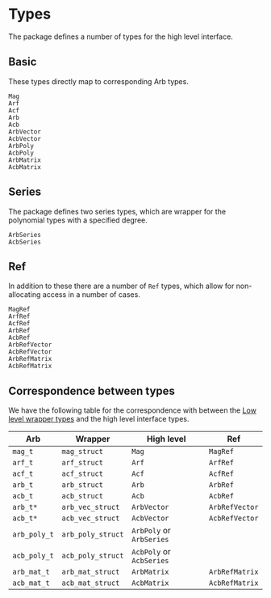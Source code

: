 # Types

The package defines a number of types for the high level interface.

## Basic
These types directly map to corresponding Arb types.

``` @docs
Mag
Arf
Acf
Arb
Acb
ArbVector
AcbVector
ArbPoly
AcbPoly
ArbMatrix
AcbMatrix
```

## Series
The package defines two series types, which are wrapper for the
polynomial types with a specified degree.

``` @docs
ArbSeries
AcbSeries
```

## Ref
In addition to these there are a number of `Ref` types, which allow
for non-allocating access in a number of cases.

``` @docs
MagRef
ArfRef
AcfRef
ArbRef
AcbRef
ArbRefVector
AcbRefVector
ArbRefMatrix
AcbRefMatrix
```

## Correspondence between types
We have the following table for the correspondence with between the
[Low level wrapper types](wrapper-types.md) and the high level
interface types.

| Arb      | Wrapper          | High level  | Ref            |
|----------|------------------|-------------|----------------|
| `mag_t`  | `mag_struct`     | `Mag`       | `MagRef`       |
| `arf_t`  | `arf_struct`     | `Arf`       | `ArfRef`       |
| `acf_t`  | `acf_struct`     | `Acf`       | `AcfRef`       |
| `arb_t`  | `arb_struct`     | `Arb`       | `ArbRef`       |
| `acb_t`  | `acb_struct`     | `Acb`       | `AcbRef`       |
| `arb_t*` | `arb_vec_struct` | `ArbVector` | `ArbRefVector` |
| `acb_t*` | `acb_vec_struct` | `AcbVector` | `AcbRefVector` |
| `arb_poly_t` | `arb_poly_struct` | `ArbPoly` or `ArbSeries` | |
| `acb_poly_t` | `acb_poly_struct` | `AcbPoly` or `AcbSeries` | |
| `arb_mat_t` | `arb_mat_struct` | `ArbMatrix` | `ArbRefMatrix` |
| `acb_mat_t` | `acb_mat_struct` | `AcbMatrix` | `AcbRefMatrix` |
